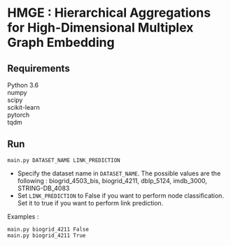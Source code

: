 # HMGE : Hierarchical Aggregations for High-Dimensional Multiplex Graph Embedding

## Requirements
Python 3.6 <br />
numpy <br />
scipy <br />
scikit-learn <br />
pytorch <br />
tqdm

## Run
`main.py DATASET_NAME LINK_PREDICTION`

- Specify the dataset name in `DATASET_NAME`. The possible values are the following : biogrid_4503_bis, biogrid_4211, dblp_5124, imdb_3000, STRING-DB_4083
- Set `LINK_PREDICTION` to False if you want to perform node classification. Set it to true if you want to perform link prediction.

Examples :

`main.py biogrid_4211 False` <br />
`main.py biogrid_4211 True`
